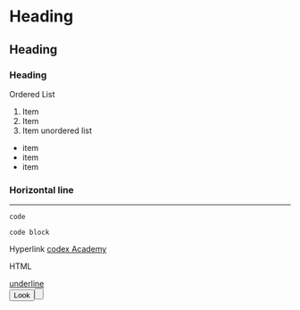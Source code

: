 # Heading
## Heading
### Heading

Ordered List

1. Item
2. Item
3. Item
unordered list
- item
- item
- item
  
### Horizontal line
---

`code`


```
code block
```

Hyperlink
[codex Academy](https://codex.academy)

HTML

<u>underline<u>
<br>
<button>Look<button>